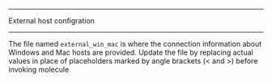 *******
External host configration
*******

The file named `external_win_mac` is where the connection information about Windows and Mac hosts are provided.
Update the file by replacing actual values in place of placeholders marked by angle brackets (< and >) before invoking molecule